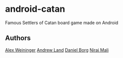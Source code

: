 # android-catan
Famous Settlers of Catan board game made on Android

## Authors

[Alex Weininger](github.com/alexweininger)
[Andrew Land]()
[Daniel Borg]()
[Niraj Mali]()
